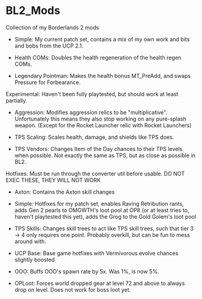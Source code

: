 # BL2_Mods
Collection of my Borderlands 2 mods

- Simple: My current patch set, contains a mix of my own work and bits and bobs from the UCP 2.1.

- Health COMs: Doubles the health regeneration of the health regen COMs.

- Legendary Pointman: Makes the health bonus MT_PreAdd, and swaps Pressure for Forbearance.

Experimental: Haven't been fully playtested, but should work at least partially.

- Aggression: Modifies aggression relics to be "multiplicative". Unfortunately this means they also stop working on any pure-splash weapon. (Except for the Rocket Launcher relic with Rocket Launchers)

- TPS Scaling: Scales health, damage, and shields like TPS does.

- TPS Vendors: Changes Item of the Day chances to their TPS levels when possible. Not exactly the same as TPS, but as close as possible in BL2.

Hotfixes: Must be run through the converter util before usable. DO NOT EXEC THESE, THEY WILL NOT WORK

- Axton: Contains the Axton skill changes

- Simple: Hotfixes for my patch set, enables Raving Retribution rants, adds Gen 2 pearls to OMGWTH's loot pool at OP8 (or at least tries to, haven't playtested this yet), adds the Grog to the Gold Golem's loot pool

- TPS Skills: Changes skill trees to act like TPS skill trees, such that tier 3 -> 4 only requires one point. Probably overkill, but can be fun to mess around with.

- UCP Base: Base game hotfixes with Vermivorous evolve chances slightly boosted

- OOO: Buffs OOO's spawn rate by 5x. Was 1%, is now 5%.

- OPLoot: Forces world dropped gear at level 72 and above to always drop on level. Does not work for boss loot yet.
